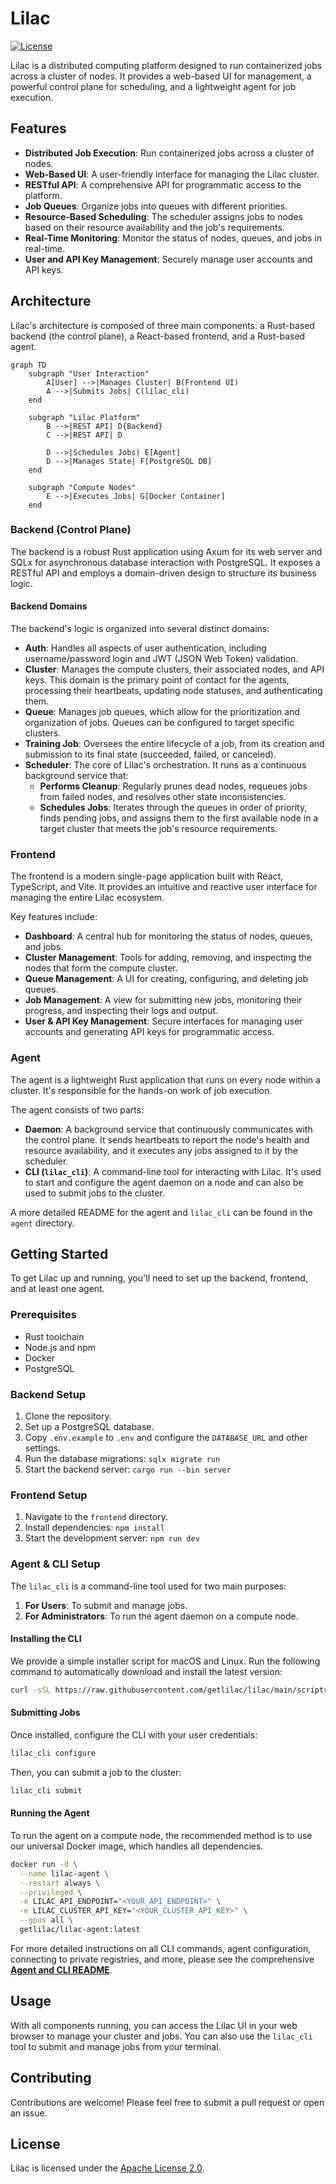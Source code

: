 # Lilac

[![License](https://img.shields.io/badge/License-Apache%202.0-blue.svg)](https://www.apache.org/licenses/LICENSE-2.0)

Lilac is a distributed computing platform designed to run containerized jobs across a cluster of nodes. It provides a web-based UI for management, a powerful control plane for scheduling, and a lightweight agent for job execution.

## Features

*   **Distributed Job Execution**: Run containerized jobs across a cluster of nodes.
*   **Web-Based UI**: A user-friendly interface for managing the Lilac cluster.
*   **RESTful API**: A comprehensive API for programmatic access to the platform.
*   **Job Queues**: Organize jobs into queues with different priorities.
*   **Resource-Based Scheduling**: The scheduler assigns jobs to nodes based on their resource availability and the job's requirements.
*   **Real-Time Monitoring**: Monitor the status of nodes, queues, and jobs in real-time.
*   **User and API Key Management**: Securely manage user accounts and API keys.

## Architecture

Lilac's architecture is composed of three main components: a Rust-based backend (the control plane), a React-based frontend, and a Rust-based agent.

```mermaid
graph TD
    subgraph "User Interaction"
        A[User] -->|Manages Cluster| B(Frontend UI)
        A -->|Submits Jobs| C(lilac_cli)
    end

    subgraph "Lilac Platform"
        B -->|REST API| D{Backend}
        C -->|REST API| D

        D -->|Schedules Jobs| E[Agent]
        D -->|Manages State| F[PostgreSQL DB]
    end

    subgraph "Compute Nodes"
        E -->|Executes Jobs| G[Docker Container]
    end
```

### Backend (Control Plane)

The backend is a robust Rust application using Axum for its web server and SQLx for asynchronous database interaction with PostgreSQL. It exposes a RESTful API and employs a domain-driven design to structure its business logic.

#### Backend Domains

The backend's logic is organized into several distinct domains:

*   **Auth**: Handles all aspects of user authentication, including username/password login and JWT (JSON Web Token) validation.
*   **Cluster**: Manages the compute clusters, their associated nodes, and API keys. This domain is the primary point of contact for the agents, processing their heartbeats, updating node statuses, and authenticating them.
*   **Queue**: Manages job queues, which allow for the prioritization and organization of jobs. Queues can be configured to target specific clusters.
*   **Training Job**: Oversees the entire lifecycle of a job, from its creation and submission to its final state (succeeded, failed, or canceled).
*   **Scheduler**: The core of Lilac's orchestration. It runs as a continuous background service that:
    *   **Performs Cleanup**: Regularly prunes dead nodes, requeues jobs from failed nodes, and resolves other state inconsistencies.
    *   **Schedules Jobs**: Iterates through the queues in order of priority, finds pending jobs, and assigns them to the first available node in a target cluster that meets the job's resource requirements.

### Frontend

The frontend is a modern single-page application built with React, TypeScript, and Vite. It provides an intuitive and reactive user interface for managing the entire Lilac ecosystem.

Key features include:

*   **Dashboard**: A central hub for monitoring the status of nodes, queues, and jobs.
*   **Cluster Management**: Tools for adding, removing, and inspecting the nodes that form the compute cluster.
*   **Queue Management**: A UI for creating, configuring, and deleting job queues.
*   **Job Management**: A view for submitting new jobs, monitoring their progress, and inspecting their logs and output.
*   **User & API Key Management**: Secure interfaces for managing user accounts and generating API keys for programmatic access.

### Agent

The agent is a lightweight Rust application that runs on every node within a cluster. It's responsible for the hands-on work of job execution.

The agent consists of two parts:

*   **Daemon**: A background service that continuously communicates with the control plane. It sends heartbeats to report the node's health and resource availability, and it executes any jobs assigned to it by the scheduler.
*   **CLI (`lilac_cli`)**: A command-line tool for interacting with Lilac. It's used to start and configure the agent daemon on a node and can also be used to submit jobs to the cluster.

A more detailed README for the agent and `lilac_cli` can be found in the `agent` directory.

## Getting Started

To get Lilac up and running, you'll need to set up the backend, frontend, and at least one agent.

### Prerequisites

*   Rust toolchain
*   Node.js and npm
*   Docker
*   PostgreSQL

### Backend Setup

1.  Clone the repository.
2.  Set up a PostgreSQL database.
3.  Copy `.env.example` to `.env` and configure the `DATABASE_URL` and other settings.
4.  Run the database migrations: `sqlx migrate run`
5.  Start the backend server: `cargo run --bin server`

### Frontend Setup

1.  Navigate to the `frontend` directory.
2.  Install dependencies: `npm install`
3.  Start the development server: `npm run dev`

### Agent & CLI Setup

The `lilac_cli` is a command-line tool used for two main purposes:
1.  **For Users**: To submit and manage jobs.
2.  **For Administrators**: To run the agent daemon on a compute node.

#### Installing the CLI

We provide a simple installer script for macOS and Linux. Run the following command to automatically download and install the latest version:

```bash
curl -sSL https://raw.githubusercontent.com/getlilac/lilac/main/scripts/install.sh | sh
```

#### Submitting Jobs

Once installed, configure the CLI with your user credentials:
```bash
lilac_cli configure
```

Then, you can submit a job to the cluster:
```bash
lilac_cli submit
```

#### Running the Agent

To run the agent on a compute node, the recommended method is to use our universal Docker image, which handles all dependencies.

```bash
docker run -d \
  --name lilac-agent \
  --restart always \
  --privileged \
  -e LILAC_API_ENDPOINT="<YOUR_API_ENDPOINT>" \
  -e LILAC_CLUSTER_API_KEY="<YOUR_CLUSTER_API_KEY>" \
  --gpus all \
  getlilac/lilac-agent:latest
```

For more detailed instructions on all CLI commands, agent configuration, connecting to private registries, and more, please see the comprehensive **[Agent and CLI README](./agent/README.md)**.

## Usage

With all components running, you can access the Lilac UI in your web browser to manage your cluster and jobs. You can also use the `lilac_cli` tool to submit and manage jobs from your terminal.


## Contributing

Contributions are welcome! Please feel free to submit a pull request or open an issue.

## License

Lilac is licensed under the [Apache License 2.0](https://www.apache.org/licenses/LICENSE-2.0).